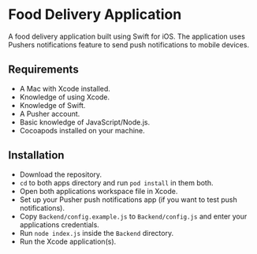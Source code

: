 # Food Delivery Application
A food delivery application built using Swift for iOS. The application uses Pushers notifications feature to send push notifications to mobile devices.



## Requirements
- A Mac with Xcode installed.
- Knowledge of using Xcode.
- Knowledge of Swift.
- A Pusher account.
- Basic knowledge of JavaScript/Node.js.
- Cocoapods installed on your machine.

## Installation
* Download the repository.
* `cd` to both apps directory and run `pod install` in them both.
* Open both applications workspace file in Xcode.
* Set up your Pusher push notifications app (if you want to test push notifications).
* Copy `Backend/config.example.js` to `Backend/config.js` and enter your applications credentials.
* Run `node index.js` inside the `Backend` directory.
* Run the Xcode application(s).

